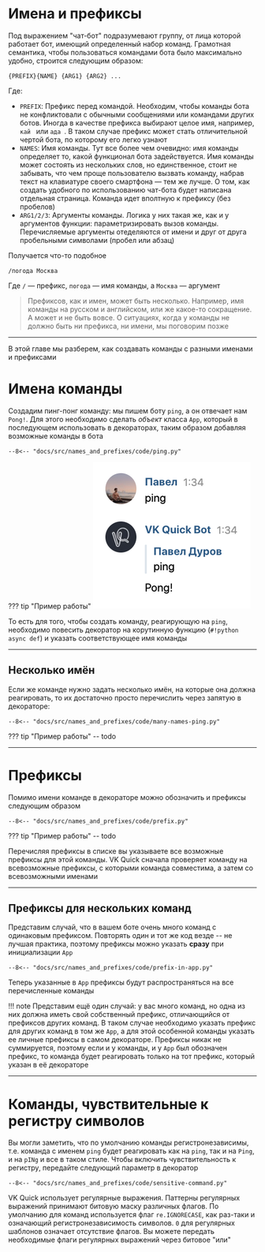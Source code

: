 # Имена и префиксы
Под выражением "чат-бот" подразумевают группу, от лица которой работает бот, имеющий определенный набор команд. Грамотная семантика, чтобы пользоваться командами бота было максимально удобно, строится следующим образом:

```
{PREFIX}{NAME} {ARG1} {ARG2} ...
```

Где:

* `PREFIX`: Префикс перед командой. Необходим, чтобы команды бота не конфликтовали с обычными сообщениями или командами других ботов. Иногда в качестве префикса выбирают целое имя, например, `кай ` или `ада `. В таком случае префикс может стать отличительной чертой бота, по которому его легко узнают
* `NAMES`: Имя команды. Тут все более чем очевидно: имя команды определяет то, какой функционал бота задействуется. Имя команды может состоять из нескольких слов, но единственное, стоит не забывать, что чем проще пользователю вызвать команду, набрав текст на клавиатуре своего смартфона — тем же лучше. О том, как создать удобного по использованию чат-бота будет написана отдельная страница. Команда идет вполтную к префиксу (без пробелов)
* `ARG1/2/3`: Аргументы команды. Логика у них такая же, как и у аргументов функции: параметризировать вызов команды. Перечисляемые аргументы отеделяются от имени и друг от друга пробельными символами (пробел или абзац)

Получается что-то подобное

```
/погода Москва
```

Где `/` — префикс, `погода` — имя команды, а `Москва` — аргумент

> Префиксов, как и имен, может быть несколько. Например, имя команды на русском и английском, или же какое-то сокращение. А может и не быть вовсе. О ситуациях, когда у команды не должно быть ни префикса, ни имени, мы поговорим позже

***

В этой главе мы разберем, как создавать команды с разными именами и префиксами


# Имена команды
Создадим пинг-понг команду: мы пишем боту `ping`, а он отвечает нам `Pong!`. Для этого необходимо сделать _объект_ класса `App`, который в последующем использовать в декораторах, таким образом добавляя возможные команды в бота

``` { .py }
--8<-- "docs/src/names_and_prefixes/code/ping.py"
```

??? tip "Пример работы"
    ![Бот с командой ping](../src/names_and_prefixes/imgs/ping.png)

То есть для того, чтобы создать команду, реагирующую на `ping`, необходимо повесить декоратор на корутинную функцию (`#!python async def`) и указать соответствующее имя команды

***

## Несколько имён
Если же команде нужно задать несколько имён, на которые она должна реагировать, то их достаточно просто перечислить через запятую в декораторе:

``` { .py  hl_lines="7" } 
--8<-- "docs/src/names_and_prefixes/code/many-names-ping.py"
```

??? tip "Пример работы"
    -- todo

***

# Префиксы
Помимо имени команде в декораторе можно обозначить и префиксы следующим образом

``` { .py hl_lines="7" }
--8<-- "docs/src/names_and_prefixes/code/prefix.py"
```

??? tip "Пример работы"
    -- todo

Перечисляя префиксы в списке вы указываете все возможные префиксы для этой команды. VK Quick сначала проверяет команду на всевозможные префиксы, с которыми команда совместима, а затем со всевозможными именами
***
## Префиксы для нескольких команд
Представим случай, что в вашем боте очень много команд с одинаковым префиксом. Повторять один и тот же код везде -- не лучшая практика, поэтому префиксы можно указать __сразу__ при инициализации `App`

``` { .py hl_lines="4" }
--8<-- "docs/src/names_and_prefixes/code/prefix-in-app.py"
```
Теперь указанные в `App` префиксы будут распространяться на все перечисленные команды

!!! note
    Представим ещё один случай: у вас много команд, но одна из них должна иметь свой собственный префикс, отличающийся от префиксов других команд. В таком случае необходимо указать префикс для других команд в том же `App`, а для этой особенной команды указать ее личные префиксы в самом декораторе. Префиксы никак не суммируется, поэтому если и у команды, и у `App` был обозначен префикс, то команда будет реагировать только на тот префикс, который указан в её декораторе
***
# Команды, чувствительные к регистру символов
Вы могли заметить, что по умолчанию команды регистронезависимы, т.е. команда с именем `ping` будет реагировать как на `ping`, так и на `Ping`, и на `pINg` и все в таком стиле. Чтобы включить чувствительность к регистру, передайте следующий параметр в декоратор

``` { .py hl_lines="7" }
--8<-- "docs/src/names_and_prefixes/code/sensitive-command.py"
```

VK Quick использует регулярные выражения. Паттерны регулярных выражений принимают битовую маску различных флагов. По умолчанию для команд используется флаг `re.IGNORECASE`, как раз-таки и означающий регистронезависимость символов. `0` для регулярных шаблонов означает отсутствие флагов. Вы можете передать необходимые флаги регулярных выражений через битовое "или"
